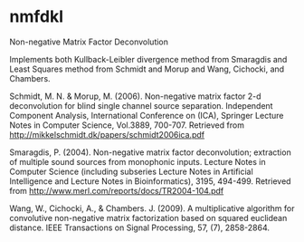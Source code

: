 # nmfdkl
Non-negative Matrix Factor Deconvolution

Implements both Kullback-Leibler divergence method from Smaragdis
and Least Squares method from Schmidt and Morup and Wang,
Cichocki, and Chambers.

Schmidt, M. N. & Morup, M. (2006). Non-negative matrix factor 2-d
    deconvolution for blind single channel source separation. Independent
    Component Analysis, International Conference on (ICA), Springer
    Lecture Notes in Computer Science, Vol.3889, 700-707.
    Retrieved from http://mikkelschmidt.dk/papers/schmidt2006ica.pdf

Smaragdis, P. (2004). Non-negative matrix factor deconvolution;
    extraction of multiple sound sources from monophonic inputs.
    Lecture Notes in Computer Science (including subseries Lecture
    Notes in Artificial Intelligence and Lecture Notes in
    Bioinformatics), 3195, 494-499. Retrieved from
    http://www.merl.com/reports/docs/TR2004-104.pdf

Wang, W., Cichocki, A., & Chambers. J. (2009). A multiplicative algorithm
    for convolutive non-negative matrix factorization based on squared
    euclidean distance. IEEE Transactions on Signal Processing, 57, (7),
    2858-2864.
